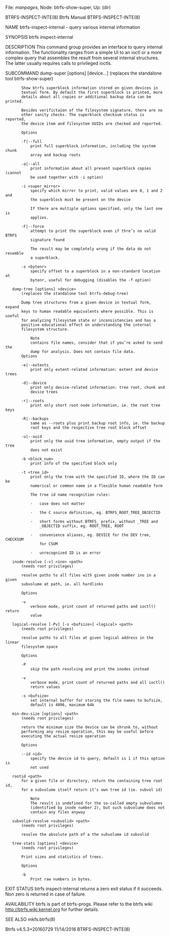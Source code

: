 File: *manpages*,  Node: btrfs-show-super,  Up: (dir)

BTRFS-INSPECT-INTE(8)            Btrfs Manual            BTRFS-INSPECT-INTE(8)



NAME
       btrfs-inspect-internal - query various internal information

SYNOPSIS
       btrfs inspect-internal <subcommand> <args>

DESCRIPTION
       This command group provides an interface to query internal information.
       The functionality ranges from a simple UI to an ioctl or a more complex
       query that assembles the result from several internal structures. The
       latter usually requires calls to privileged ioctls.

SUBCOMMAND
       dump-super [options] <device> [device...]
           (replaces the standalone tool btrfs-show-super)

           Show btrfs superblock information stored on given devices in
           textual form. By default the first superblock is printed, more
           details about all copies or additional backup data can be printed.

           Besides verifictaion of the filesystem signature, there are no
           other sanity checks. The superblock checksum status is reported,
           the device item and filesystem UUIDs are checked and reported.

           Options

           -f|--full
               print full superblock information, including the system chunk
               array and backup roots

           -a|--all
               print information about all present superblock copies (cannot
               be used together with -i option)

           -i <super_mirror>
               specify which mirror to print, valid values are 0, 1 and 2 and
               the superblock must be present on the device

               If there are multiple options specified, only the last one is
               applies.

           -F|--force
               attempt to print the superblock even if thre’s no valid BTRFS
               signature found

               The result may be completely wrong if the data do not resemble
               a superblock.

           -s <bytenr>
               specify offset to a superblock in a non-standard location at
               bytenr, useful for debugging (disables the -f option)

       dump-tree [options] <device>
           (replaces the standalone tool btrfs-debug-tree)

           Dump tree structures from a given device in textual form, expand
           keys to human readable equivalents where possible. This is useful
           for analyzing filesystem state or inconsistencies and has a
           positive educational effect on understanding the internal
           filesystem structure.

               Note
               contains file names, consider that if you’re asked to send the
               dump for analysis. Does not contain file data.
           Options

           -e|--extents
               print only extent-related information: extent and device trees

           -d|--device
               print only device-related information: tree root, chunk and
               device trees

           -r|--roots
               print only short root node information, ie. the root tree keys

           -R|--backups
               same as --roots plus print backup root info, ie. the backup
               root keys and the respective tree root block offset

           -u|--uuid
               print only the uuid tree information, empty output if the tree
               does not exist

           -b <block_num>
               print info of the specified block only

           -t <tree_id>
               print only the tree with the specified ID, where the ID can be
               numerical or common name in a flexible human readable form

               The tree id name recognition rules:

               ·   case does not matter

               ·   the C source definition, eg. BTRFS_ROOT_TREE_OBJECTID

               ·   short forms without BTRFS_ prefix, without _TREE and
                   _OBJECTID suffix, eg. ROOT_TREE, ROOT

               ·   convenience aliases, eg. DEVICE for the DEV tree, CHECKSUM
                   for CSUM

               ·   unrecognized ID is an error

       inode-resolve [-v] <ino> <path>
           (needs root privileges)

           resolve paths to all files with given inode number ino in a given
           subvolume at path, ie. all hardlinks

           Options

           -v
               verbose mode, print count of returned paths and ioctl() return
               value

       logical-resolve [-Pv] [-s <bufsize>] <logical> <path>
           (needs root privileges)

           resolve paths to all files at given logical address in the linear
           filesystem space

           Options

           -P
               skip the path resolving and print the inodes instead

           -v
               verbose mode, print count of returned paths and all ioctl()
               return values

           -s <bufsize>
               set internal buffer for storing the file names to bufsize,
               default is 4096, maximum 64k

       min-dev-size [options] <path>
           (needs root privileges)

           return the minimum size the device can be shrunk to, without
           performing any resize operation, this may be useful before
           executing the actual resize operation

           Options

           --id <id>
               specify the device id to query, default is 1 if this option is
               not used

       rootid <path>
           for a given file or directory, return the containing tree root id,
           for a subvolume itself return it’s own tree id (ie. subvol id)

               Note
               The result is undefined for the so-called empty subvolumes
               (identified by inode number 2), but such subvolume does not
               contain any files anyway

       subvolid-resolve <subvolid> <path>
           (needs root privileges)

           resolve the absolute path of a the subvolume id subvolid

       tree-stats [options] <device>
           (needs root privileges)

           Print sizes and statistics of trees.

           Options

           -b
               Print raw numbers in bytes.

EXIT STATUS
       btrfs inspect-internal returns a zero exit status if it succeeds. Non
       zero is returned in case of failure.

AVAILABILITY
       btrfs is part of btrfs-progs. Please refer to the btrfs wiki
       http://btrfs.wiki.kernel.org for further details.

SEE ALSO
       mkfs.btrfs(8)



Btrfs v4.5.3+20160729             11/14/2016             BTRFS-INSPECT-INTE(8)
